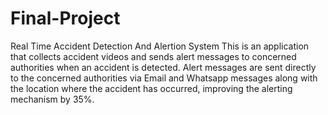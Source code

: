 # Final-Project
Real Time Accident Detection And Alertion System
This is an application that collects accident videos and sends alert messages to concerned authorities when an accident is detected.
Alert messages are sent directly to the concerned authorities via Email and Whatsapp messages along with the location where the accident has occurred, improving the alerting mechanism by 35%.
